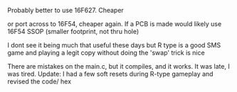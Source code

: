 Probably better to use 16F627. Cheaper

or port across to 16F54, cheaper again. If a PCB is made
would likely use 16F54 SSOP (smaller footprint, not thru hole)

I dont see it being much that useful these days but
R type is a good SMS game and playing a legit copy without 
doing the 'swap' trick is nice


There are mistakes on the main.c, but it compiles, and it works. It was late, I was tired.
Update: I had a few soft resets during R-type gameplay and revised the code/ hex
